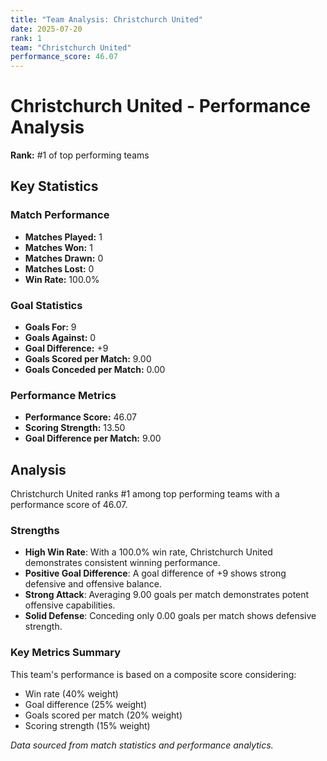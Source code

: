 ```yaml
---
title: "Team Analysis: Christchurch United"
date: 2025-07-20
rank: 1
team: "Christchurch United"
performance_score: 46.07
---
```


# Christchurch United - Performance Analysis

**Rank:** #1 of top performing teams

## Key Statistics

### Match Performance
- **Matches Played:** 1
- **Matches Won:** 1
- **Matches Drawn:** 0
- **Matches Lost:** 0
- **Win Rate:** 100.0%

### Goal Statistics
- **Goals For:** 9
- **Goals Against:** 0
- **Goal Difference:** +9
- **Goals Scored per Match:** 9.00
- **Goals Conceded per Match:** 0.00

### Performance Metrics
- **Performance Score:** 46.07
- **Scoring Strength:** 13.50
- **Goal Difference per Match:** 9.00

## Analysis

Christchurch United ranks #1 among top performing teams with a performance score of 46.07.

### Strengths
- **High Win Rate**: With a 100.0% win rate, Christchurch United demonstrates consistent winning performance.
- **Positive Goal Difference**: A goal difference of +9 shows strong defensive and offensive balance.
- **Strong Attack**: Averaging 9.00 goals per match demonstrates potent offensive capabilities.
- **Solid Defense**: Conceding only 0.00 goals per match shows defensive strength.

### Key Metrics Summary

This team's performance is based on a composite score considering:
- Win rate (40% weight)
- Goal difference (25% weight) 
- Goals scored per match (20% weight)
- Scoring strength (15% weight)

*Data sourced from match statistics and performance analytics.*
